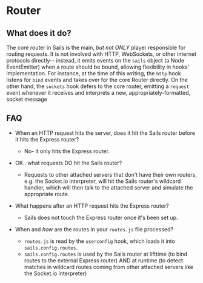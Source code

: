 # Router

## What does it do?

The core router in Sails is the main, _but not ONLY_ player responsible for routing requests.
It is not involved with HTTP, WebSockets, or other internet protocols directly-- instead, it emits
events on the `sails` object (a Node EventEmitter) when a route should be bound, allowing flexibility
in hooks' implementation.  For instance, at the time of this writing, the `http` hook listens for `bind` events
and takes over for the core Router directly.  On the other hand, the `sockets` hook defers to the core router,
emitting a `request` event whenever it receives and interprets a new, appropriately-formatted, socket message


## FAQ

+ When an HTTP request hits the server, does it hit the Sails router before it hits the Express router?
  + No- it only hits the Express router.

+ OK.. what requests DO hit the Sails router?
  + Requests to other attached servers that don't have their own routers, e.g. the Socket.io interpreter, will hit the Sails router's wildcard handler, which will then talk to the attached server and simulate the appropriate route.

+ What happens after an HTTP request hits the Express router?
  + Sails does not touch the Express router once it's been set up.

+ When and *how* are the routes in your `routes.js` file processed?
  + `routes.js` is read by the `userconfig` hook, which loads it into `sails.config.routes`.
  + `sails.config.routes` is used by the Sails router at lifttime (to bind routes to the external Express router) AND at runtime (to detect matches in wildcard routes coming from other attached servers like the Socket.io interpreter)


